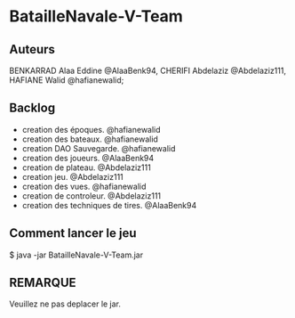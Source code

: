 # BatailleNavale-V-Team
## Auteurs
BENKARRAD Alaa Eddine @AlaaBenk94, 
CHERIFI Abdelaziz @Abdelaziz111,
HAFIANE Walid @hafianewalid;

## Backlog
  -  creation des époques. @hafianewalid
  -  creation des bateaux. @hafianewalid
  -  creation DAO Sauvegarde. @hafianewalid
  -  creation des joueurs. @AlaaBenk94
  -  creation de plateau. @Abdelaziz111
  -  creation jeu. @Abdelaziz111
  -  creation des vues. @hafianewalid
  -  creation de controleur. @Abdelaziz111
  -  creation des techniques de tires. @AlaaBenk94

## Comment lancer le jeu 
$ java -jar BatailleNavale-V-Team.jar

## REMARQUE
Veuillez ne pas deplacer le jar.
